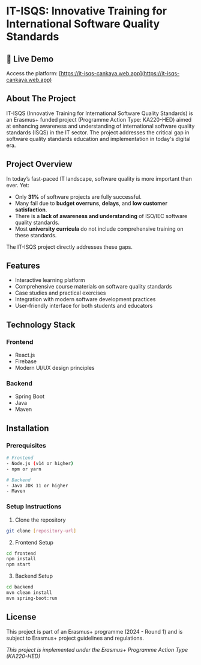 # IT-ISQS: Innovative Training for International Software Quality Standards

## 🔗 Live Demo
Access the platform: [https://it-isqs-cankaya.web.app](https://it-isqs-cankaya.web.app)


## About The Project

IT-ISQS (Innovative Training for International Software Quality Standards) is an Erasmus+ funded project (Programme Action Type: KA220-HED) aimed at enhancing awareness and understanding of international software quality standards (ISQS) in the IT sector. The project addresses the critical gap in software quality standards education and implementation in today's digital era.

## Project Overview

In today’s fast-paced IT landscape, software quality is more important than ever. Yet:

- Only **31%** of software projects are fully successful.
- Many fail due to **budget overruns**, **delays**, and **low customer satisfaction**.
- There is a **lack of awareness and understanding** of ISO/IEC software quality standards.
- Most **university curricula** do not include comprehensive training on these standards.

The IT-ISQS project directly addresses these gaps.

## Features

- Interactive learning platform
- Comprehensive course materials on software quality standards
- Case studies and practical exercises
- Integration with modern software development practices
- User-friendly interface for both students and educators

## Technology Stack

### Frontend
- React.js
- Firebase
- Modern UI/UX design principles

### Backend
- Spring Boot
- Java
- Maven

## Installation

### Prerequisites
```bash
# Frontend
- Node.js (v14 or higher)
- npm or yarn

# Backend
- Java JDK 11 or higher
- Maven
```

### Setup Instructions
1. Clone the repository
```bash
git clone [repository-url]
```

2. Frontend Setup
```bash
cd frontend
npm install
npm start
```

3. Backend Setup
```bash
cd backend
mvn clean install
mvn spring-boot:run
```

## License

This project is part of an Erasmus+ programme (2024 - Round 1) and is subject to Erasmus+ project guidelines and regulations.


*This project is implemented under the Erasmus+ Programme Action Type (KA220-HED)*
